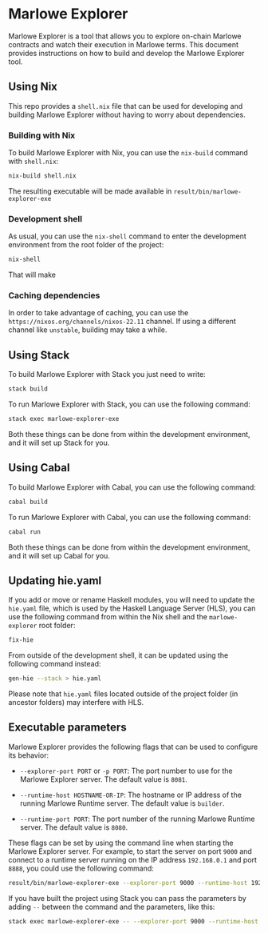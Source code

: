 # Marlowe Explorer

Marlowe Explorer is a tool that allows you to explore on-chain Marlowe contracts and watch their execution in Marlowe terms. This document provides instructions on how to build and develop the Marlowe Explorer tool.

## Using Nix

This repo provides a `shell.nix` file that can be used for developing and building Marlowe Explorer without having to worry about dependencies.

### Building with Nix

To build Marlowe Explorer with Nix, you can use the `nix-build` command with `shell.nix`:

```bash
nix-build shell.nix
```

The resulting executable will be made available in `result/bin/marlowe-explorer-exe`

### Development shell

As usual, you can use the `nix-shell` command to enter the development environment from the root folder of the project:

```bash
nix-shell
```

That will make 


### Caching dependencies

In order to take advantage of caching, you can use the `https://nixos.org/channels/nixos-22.11` channel. If using a different channel like `unstable`, building may take a while.

## Using Stack

To build Marlowe Explorer with Stack you just need to write:

```bash
stack build
```

To run Marlowe Explorer with Stack, you can use the following command:

```bash
stack exec marlowe-explorer-exe
```

Both these things can be done from within the development environment, and it will set up Stack for you.

## Using Cabal

To build Marlowe Explorer with Cabal, you can use the following command:

```bash
cabal build
```

To run Marlowe Explorer with Cabal, you can use the following command:

```bash
cabal run
```

Both these things can be done from within the development environment, and it will set up Cabal for you.

## Updating hie.yaml

If you add or move or rename Haskell modules, you will need to update the `hie.yaml` file, which is used by the Haskell Language Server (HLS), you can use the following command from within the Nix shell and the `marlowe-explorer` root folder:

```bash
fix-hie
```

From outside of the development shell, it can be updated using the following command instead:

```bash
gen-hie --stack > hie.yaml
```

Please note that `hie.yaml` files located outside of the project folder (in ancestor folders) may interfere with HLS.


## Executable parameters

Marlowe Explorer provides the following flags that can be used to configure its behavior:

- `--explorer-port PORT` or `-p PORT`: The port number to use for the Marlowe Explorer server. The default value is `8081`.
    
- `--runtime-host HOSTNAME-OR-IP`: The hostname or IP address of the running Marlowe Runtime server. The default value is `builder`.
    
- `--runtime-port PORT`: The port number of the running Marlowe Runtime server. The default value is `8080`.
    

These flags can be set by using the command line when starting the Marlowe Explorer server. For example, to start the server on port `9000` and connect to a runtime server running on the IP address `192.168.0.1` and port `8888`, you could use the following command:

```bash
result/bin/marlowe-explorer-exe --explorer-port 9000 --runtime-host 192.168.0.1 --runtime-port 8888
```

If you have built the project using Stack you can pass the parameters by adding `--` between the command and the parameters, like this:

```bash
stack exec marlowe-explorer-exe -- --explorer-port 9000 --runtime-host 192.168.0.1 --runtime-port 8888
```


